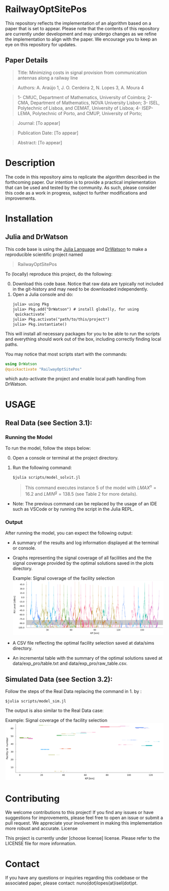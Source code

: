 # RailwayOptSitePos

This repository reflects the implementation of an algorithm based on a paper that is set to appear. Please note that the contents of this repository are currently under development and may undergo changes as we refine the implementation to align with the paper. We encourage you to keep an eye on this repository for updates.

## Paper Details

   > Title: Minimizing costs in signal provision from communication antennas along a railway line

   > Authors: A. Araújo 1, J. O. Cerdeira 2, N. Lopes 3, A. Moura 4
   
   > 1- CMUC, Department of Mathematics, University of Coimbra;
    2- CMA, Department of Mathematics, NOVA University Lisbon;
    3- ISEL, Polytechnic of Lisboa, and CEMAT, University of Lisboa;
    4- ISEP-LEMA, Polytechnic of Porto, and CMUP, University of Porto;
   
   > Journal: [To appear]

   > Publication Date: [To appear]

   > Abstract: [To appear]

# Description

The code in this repository aims to replicate the algorithm described in the forthcoming paper. Our intention is to provide a practical implementation that can be used and tested by the community. As such, please consider this code as a work in progress, subject to further modifications and improvements.


# Installation

## Julia and DrWatson
This code base is using the [Julia Language](https://julialang.org/) and
[DrWatson](https://juliadynamics.github.io/DrWatson.jl/stable/)
to make a reproducible scientific project named
> RailwayOptSitePos

To (locally) reproduce this project, do the following:

0. Download this code base. Notice that raw data are typically not included in the
   git-history and may need to be downloaded independently.
1. Open a Julia console and do:
   ```
   julia> using Pkg
   julia> Pkg.add("DrWatson") # install globally, for using `quickactivate`
   julia> Pkg.activate("path/to/this/project")
   julia> Pkg.instantiate()
   ```

This will install all necessary packages for you to be able to run the scripts and
everything should work out of the box, including correctly finding local paths.

You may notice that most scripts start with the commands:
```julia
using DrWatson
@quickactivate "RailwayOptSitePos"
```
which auto-activate the project and enable local path handling from DrWatson.

# USAGE 

##  Real Data (see Section 3.1):

### Running the Model

To run the model, follow the steps below:

0. Open a console or terminal at the project directory.

1. Run the following command: 
   ```
   $julia scripts/model_solvit.jl
   ```
      >   This command executes instance 5 of the model with $LMAX^n=16.2$ and $LMIN^g=138.5$ (see Table 2 for more details).

* Note: The previous command can be replaced by the usage of an IDE such as VSCode or by running the script in the Julia REPL.

### Output

After running the model, you can expect the following output:

+ A summary of the results and log information displayed at the terminal or console.

+ Graphs representing the signal coverage of all facilities and the the signal coverage provided by the optimal solutions saved in the plots directory.
   
   Example: Signal coverage of the facility selection
   ![Signal coverage of the facility selection](plots/solution_real_data_signal.png)



+ A CSV file reflecting the optimal facility selection  saved at  data/sims directory.

+ An incremental table  with the summary of the optimal solutions saved at data/exp_pro/table.txt and data/exp_pro/raw_table.csv. 


## Simulated Data (see Section 3.2):

Follow the steps of the Real Data replacing the command in 1. by :
```
$julia scripts/model_sim.jl
```

The output is also similar to the Real Data case:

Example: Signal coverage of the facility selection
   ![Signal coverage of the facility selection](plots/solution_coverage.png)


# Contributing

We welcome contributions to this project! If you find any issues or have suggestions for improvements, please feel free to open an issue or submit a pull request. We appreciate your involvement in making this implementation more robust and accurate.
License

This project is currently under [choose license] license. Please refer to the LICENSE file for more information.

# Contact

If you have any questions or inquiries regarding this codebase or the associated paper, please contact: nuno(dot)lopes(at)isel(dot)pt.
 